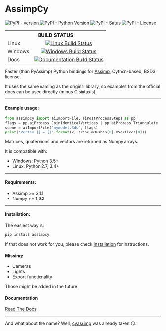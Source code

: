 # AssimpCy 
[![PyPI - version](https://badge.fury.io/py/AssimpCy.svg)](https://badge.fury.io/py/AssimpCy)
[![PyPI - Python Version](https://img.shields.io/pypi/pyversions/AssimpCy.svg)](https://img.shields.io)
[![PyPI - Satus](https://img.shields.io/pypi/status/AssimpCy.svg)](https://img.shields.io)
[![PyPI - License](https://img.shields.io/pypi/l/AssimpCy.svg)](https://img.shields.io)

<center>
<table width=300 align=center>
<tr>
<th colspan="2">BUILD STATUS</th>
</tr>
<tr>
<td> Linux </td><td align=center><a href=https://travis-ci.org/jr-garcia/AssimpCy> <img src="https://travis-ci.org/jr-garcia/AssimpCy.svg?branch=master" alt="Linux Build Status"></a> </td>
</tr>
<tr>
<td> Windows </td><td align=center><a href=https://ci.appveyor.com/project/jr-garcia/assimpcy> <img src="https://ci.appveyor.com/api/projects/status/8r293a3s5x93iumw?svg=true" alt="Windows Build Status"></a> </td>
</tr>
<tr>
<td> Docs </td><td align=center><a href=http://assimpcy.readthedocs.io/en/latest/?badge=latest> <img src="https://readthedocs.org/projects/assimpcy/badge/?version=latest" alt="Documentation Build Status"></a> </td>
</tr>
</table>
</center>

        
Faster (than PyAssimp) Python bindings for [Assimp](http://assimp.org/), Cython-based, BSD3 license.

It uses the same naming as the original library, so examples from the official docs can be used directly (minus C sintaxis).
    
---

#### Example usage:

```python
from assimpcy import aiImportFile, aiPostProcessSteps as pp 
flags = pp.aiProcess_JoinIdenticalVertices | pp.aiProcess_Triangulate 
scene = aiImportFile('mymodel.3ds', flags)
print('Vertex {} = {}'.format(v, scene.mMeshes[0].mVertices[0]))
```

Matrices, quaternions and vectors are returned as Numpy arrays.

It is compatible with:

* Windows: Python 3.5+
* Linux: Python 2.7, 3.4+

---

#### Requirements:

* Assimp >= 3.1.1
* Numpy >= 1.9.2

---

#### Installation:

The easiest way is:

```sh
pip install assimpcy
```

If that does not work for you, please check [Installation](http://assimpcy.readthedocs.io/en/latest/install.html) for instructions. 

#### Missing:

* Cameras
* Lights
* Export functionality

Those might be added in the future.

#### Documentation

[Read The Docs](http://assimpcy.readthedocs.io/)

-----------------

And what about the name? Well, [cyassimp](https://github.com/menpo/cyassimp) was already taken :smirk:.